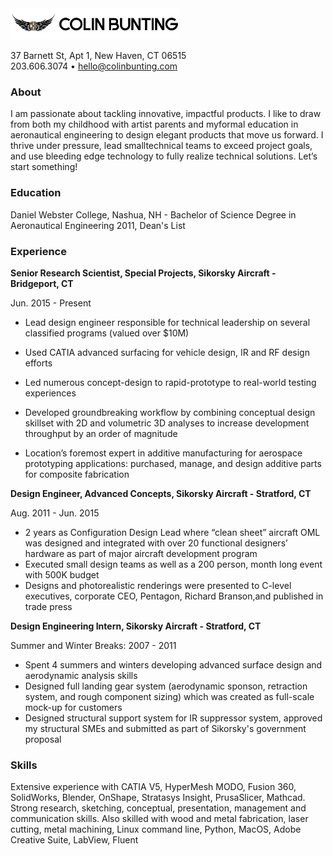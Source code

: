 <img src='https://raw.githubusercontent.com/gingervortex/resume/master/CBunting_HeaderType.png?token=AH3UO26L5ZBH7FZPX2MLOZK66YQF4' alt="Colin Bunting" height='50'>

37 Barnett St, Apt 1, New Haven, CT 06515  
203.606.3074 • [hello@colinbunting.com](mailto:hello@colinbunting.com)

### About

I am passionate about tackling innovative, impactful products. I like to draw from both my childhood with artist parents and myformal education in aeronautical engineering to design elegant products that move us forward. I thrive under pressure, lead smalltechnical teams to exceed project goals, and use bleeding edge technology to fully realize technical solutions. Let’s start something!

### Education

Daniel Webster College, Nashua, NH - Bachelor of Science Degree in Aeronautical Engineering 2011, Dean's List

### Experience

**Senior Research Scientist, Special Projects, Sikorsky Aircraft - Bridgeport, CT**

Jun. 2015 - Present

- Lead design engineer responsible for technical leadership on several classified programs (valued over $10M)

- Used CATIA advanced surfacing for vehicle design, IR and RF design efforts

- Led numerous concept-design to rapid-prototype to real-world testing experiences 

- Developed groundbreaking workflow by combining conceptual design skillset with 2D and volumetric 3D analyses to increase development throughput by an order of magnitude

- Location’s foremost expert in additive manufacturing for aerospace prototyping applications: purchased, manage, and design additive parts for composite fabrication

**Design Engineer, Advanced Concepts, Sikorsky Aircraft - Stratford, CT**

Aug. 2011 - Jun. 2015

- 2 years as Configuration Design Lead where “clean sheet” aircraft OML was designed and integrated with over 20 functional designers’ hardware as part of major aircraft development program
- Executed small design teams as well as a 200 person, month long event with 500K budget
- Designs and photorealistic renderings were presented to C-level executives, corporate CEO, Pentagon, Richard Branson,and published in trade press

**Design Engineering Intern, Sikorsky Aircraft - Stratford, CT**

Summer and Winter Breaks: 2007 - 2011

- Spent 4 summers and winters developing advanced surface design and aerodynamic analysis skills
- Designed full landing gear system (aerodynamic sponson, retraction system, and rough component sizing) which was created as full-scale mock-up for customers
- Designed structural support system for IR suppressor system, approved my structural SMEs and submitted as part of Sikorsky's government proposal

### Skills

Extensive experience with CATIA V5, HyperMesh MODO, Fusion 360, SolidWorks, Blender, OnShape, Stratasys Insight, PrusaSlicer, Mathcad. Strong research, sketching, conceptual, presentation, management and communication skills. Also skilled with wood and metal fabrication, laser cutting, metal machining, Linux command line, Python, MacOS, Adobe Creative Suite, LabView, Fluent

